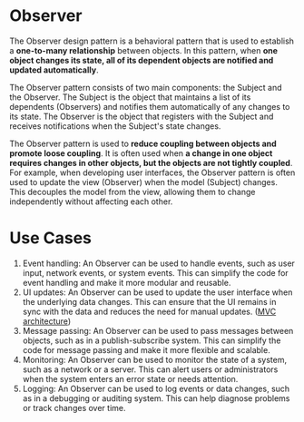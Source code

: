 # Observer

The Observer design pattern is a behavioral pattern that is used to establish a **one-to-many relationship** between objects. In this pattern, when **one object changes its state, all of its dependent objects are notified and updated automatically**.

The Observer pattern consists of two main components: the Subject and the Observer. The Subject is the object that maintains a list of its dependents (Observers) and notifies them automatically of any changes to its state. The Observer is the object that registers with the Subject and receives notifications when the Subject's state changes.

The Observer pattern is used to **reduce coupling between objects and promote loose coupling**. It is often used when **a change in one object requires changes in other objects, but the objects are not tightly coupled**. For example, when developing user interfaces, the Observer pattern is often used to update the view (Observer) when the model (Subject) changes. This decouples the model from the view, allowing them to change independently without affecting each other.

# Use Cases

1. Event handling: An Observer can be used to handle events, such as user input, network events, or system events. This can simplify the code for event handling and make it more modular and reusable.
2. UI updates: An Observer can be used to update the user interface when the underlying data changes. This can ensure that the UI remains in sync with the data and reduces the need for manual updates. ([MVC architecture](./use-cases/MVC))
3. Message passing: An Observer can be used to pass messages between objects, such as in a publish-subscribe system. This can simplify the code for message passing and make it more flexible and scalable.
4. Monitoring: An Observer can be used to monitor the state of a system, such as a network or a server. This can alert users or administrators when the system enters an error state or needs attention.
5. Logging: An Observer can be used to log events or data changes, such as in a debugging or auditing system. This can help diagnose problems or track changes over time.